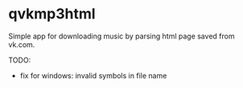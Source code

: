 qvkmp3html
==========

Simple app for downloading music by parsing html page saved from vk.com.

TODO:
 - fix for windows: invalid symbols in file name
